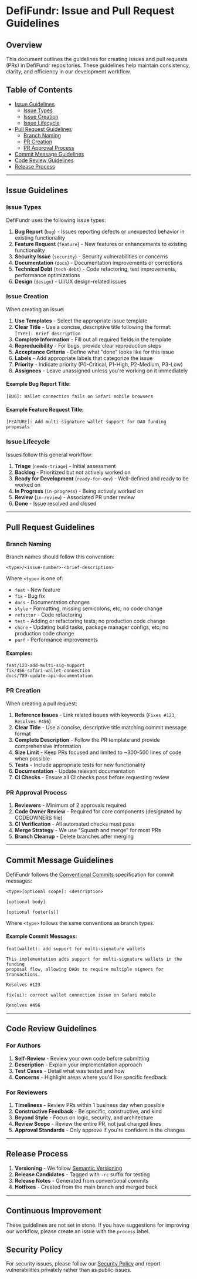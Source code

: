 # DefiFundr: Issue and Pull Request Guidelines

## Overview

This document outlines the guidelines for creating issues and pull requests (PRs) in DefiFundr repositories. These guidelines help maintain consistency, clarity, and efficiency in our development workflow.

## Table of Contents

- [Issue Guidelines](#issue-guidelines)
  - [Issue Types](#issue-types)
  - [Issue Creation](#issue-creation)
  - [Issue Lifecycle](#issue-lifecycle)
- [Pull Request Guidelines](#pull-request-guidelines)
  - [Branch Naming](#branch-naming)
  - [PR Creation](#pr-creation)
  - [PR Approval Process](#pr-approval-process)
- [Commit Message Guidelines](#commit-message-guidelines)
- [Code Review Guidelines](#code-review-guidelines)
- [Release Process](#release-process)

---

## Issue Guidelines

### Issue Types

DefiFundr uses the following issue types:

1. **Bug Report** (`bug`) - Issues reporting defects or unexpected behavior in existing functionality
2. **Feature Request** (`feature`) - New features or enhancements to existing functionality
3. **Security Issue** (`security`) - Security vulnerabilities or concerns
4. **Documentation** (`docs`) - Documentation improvements or corrections
5. **Technical Debt** (`tech-debt`) - Code refactoring, test improvements, performance optimizations
6. **Design** (`design`) - UI/UX design-related issues

### Issue Creation

When creating an issue:

1. **Use Templates** - Select the appropriate issue template
2. **Clear Title** - Use a concise, descriptive title following the format: `[TYPE]: Brief description`
3. **Complete Information** - Fill out all required fields in the template
4. **Reproducibility** - For bugs, provide clear reproduction steps
5. **Acceptance Criteria** - Define what "done" looks like for this issue
6. **Labels** - Add appropriate labels that categorize the issue
7. **Priority** - Indicate priority (P0-Critical, P1-High, P2-Medium, P3-Low)
8. **Assignees** - Leave unassigned unless you're working on it immediately

#### Example Bug Report Title:
```
[BUG]: Wallet connection fails on Safari mobile browsers
```

#### Example Feature Request Title:
```
[FEATURE]: Add multi-signature wallet support for DAO funding proposals
```

### Issue Lifecycle

Issues follow this general workflow:

1. **Triage** (`needs-triage`) - Initial assessment
2. **Backlog** - Prioritized but not actively worked on
3. **Ready for Development** (`ready-for-dev`) - Well-defined and ready to be worked on
4. **In Progress** (`in-progress`) - Being actively worked on
5. **Review** (`in-review`) - Associated PR under review
6. **Done** - Issue resolved and closed

---

## Pull Request Guidelines

### Branch Naming

Branch names should follow this convention:
```
<type>/<issue-number>-<brief-description>
```

Where `<type>` is one of:
- `feat` - New feature
- `fix` - Bug fix
- `docs` - Documentation changes
- `style` - Formatting, missing semicolons, etc; no code change
- `refactor` - Code refactoring
- `test` - Adding or refactoring tests; no production code change
- `chore` - Updating build tasks, package manager configs, etc; no production code change
- `perf` - Performance improvements

#### Examples:
```
feat/123-add-multi-sig-support
fix/456-safari-wallet-connection
docs/789-update-api-documentation
```

### PR Creation

When creating a pull request:

1. **Reference Issues** - Link related issues with keywords (`Fixes #123`, `Resolves #456`)
2. **Clear Title** - Use a concise, descriptive title matching commit message format
3. **Complete Description** - Follow the PR template and provide comprehensive information
4. **Size Limit** - Keep PRs focused and limited to ~300-500 lines of code when possible
5. **Tests** - Include appropriate tests for new functionality
6. **Documentation** - Update relevant documentation
7. **CI Checks** - Ensure all CI checks pass before requesting review

### PR Approval Process

1. **Reviewers** - Minimum of 2 approvals required
2. **Code Owner Review** - Required for core components (designated by CODEOWNERS file)
3. **CI Verification** - All automated checks must pass
4. **Merge Strategy** - We use "Squash and merge" for most PRs
5. **Branch Cleanup** - Delete branches after merging

---

## Commit Message Guidelines

DefiFundr follows the [Conventional Commits](https://www.conventionalcommits.org/) specification for commit messages:

```
<type>[optional scope]: <description>

[optional body]

[optional footer(s)]
```

Where `<type>` follows the same conventions as branch types.

#### Example Commit Messages:
```
feat(wallet): add support for multi-signature wallets

This implementation adds support for multi-signature wallets in the funding 
proposal flow, allowing DAOs to require multiple signers for transactions.

Resolves #123
```

```
fix(ui): correct wallet connection issue on Safari mobile

Resolves #456
```

---

## Code Review Guidelines

### For Authors

1. **Self-Review** - Review your own code before submitting
2. **Description** - Explain your implementation approach
3. **Test Cases** - Detail what was tested and how
4. **Concerns** - Highlight areas where you'd like specific feedback

### For Reviewers

1. **Timeliness** - Review PRs within 1 business day when possible
2. **Constructive Feedback** - Be specific, constructive, and kind
3. **Beyond Style** - Focus on logic, security, and architecture
4. **Review Scope** - Review the entire PR, not just changed lines
5. **Approval Standards** - Only approve if you're confident in the changes

---

## Release Process

1. **Versioning** - We follow [Semantic Versioning](https://semver.org/)
2. **Release Candidates** - Tagged with `-rc` suffix for testing
3. **Release Notes** - Generated from conventional commits
4. **Hotfixes** - Created from the main branch and merged back

---

## Continuous Improvement

These guidelines are not set in stone. If you have suggestions for improving our workflow, please create an issue with the `process` label.

## Security Policy

For security issues, please follow our [Security Policy](SECURITY.md) and report vulnerabilities privately rather than as public issues.